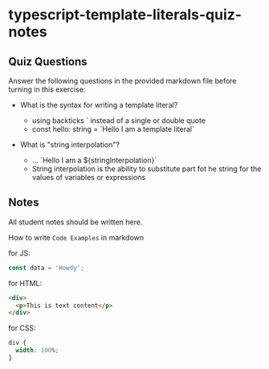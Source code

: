 # typescript-template-literals-quiz-notes

## Quiz Questions

Answer the following questions in the provided markdown file before turning in this exercise:

- What is the syntax for writing a template literal?

  - using backticks ` instead of a single or double quote
  - const hello: string = \`Hello I am a template literal\`

- What is "string interpolation"?
  - ... \`Hello I am a ${stringInterpolation}\`
  - String interpolation is the ability to substitute part fot he string for the values of variables or expressions

## Notes

All student notes should be written here.

How to write `Code Examples` in markdown

for JS:

```javascript
const data = 'Howdy';
```

for HTML:

```html
<div>
  <p>This is text content</p>
</div>
```

for CSS:

```css
div {
  width: 100%;
}
```
